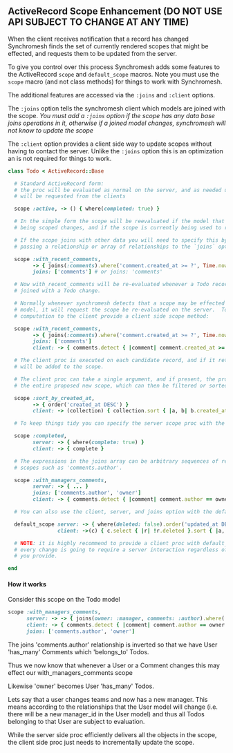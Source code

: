 ## ActiveRecord Scope Enhancement (DO NOT USE API SUBJECT TO CHANGE AT ANY TIME)

When the client receives notification that a record has changed Synchromesh finds the set of currently rendered scopes that might be effected, and requests them to be updated from the server.  

To give you control over this process Synchromesh adds some features to the ActiveRecord `scope` and `default_scope` macros.  Note you must use the `scope` macro (and not class methods) for things to work with Synchromesh.

The additional features are accessed via the `:joins` and `:client` options.

The `:joins` option tells the synchromesh client which models are joined with the scope.  *You must add a `:joins` option if the scope has any data base joins operations in it, otherwise if a joined model changes, synchromesh will not know to update the scope*

The `:client` option provides a client side way to update scopes without having to contact the server.  Unlike the `:joins` option this is an optimization an is not required for things to work.

```ruby
class Todo < ActiveRecord::Base

  # Standard ActiveRecord form:
  # the proc will be evaluated as normal on the server, and as needed updates
  # will be requested from the clients

  scope :active, -> () { where(completed: true) }

  # In the simple form the scope will be reevaluated if the model that is
  # being scoped changes, and if the scope is currently being used to render data.

  # If the scope joins with other data you will need to specify this by
  # passing a relationship or array of relationships to the `joins` option.

  scope :with_recent_comments,
        -> { joins(:comments).where('comment.created_at >= ?', Time.now-1.week) },
        joins: ['comments'] # or joins: 'comments'

  # Now with_recent_comments will be re-evaluated whenever a Todo record, or a Comment
  # joined with a Todo change.

  # Normally whenever synchromesh detects that a scope may be effected by a changed
  # model, it will request the scope be re-evaluated on the server.  To offload this
  # computation to the client provide a client side scope method:

  scope :with_recent_comments,
        -> { joins(:comments).where('comment.created_at >= ?', Time.now-1.week) },
        joins: ['comments']
        client: -> { comments.detect { |comment| comment.created_at >= Time.now-1.week }

  # The client proc is executed on each candidate record, and if it returns true the record
  # will be added to the scope.

  # The client proc can take a single argument, and if present, the proc will receive the
  # the entire proposed new scope, which can then be filtered or sorted as needed.

  scope :sort_by_created_at,
        -> { order('created_at DESC') }
        client: -> (collection) { collection.sort { |a, b| b.created_at <=> a.created_at }}

  # To keep things tidy you can specify the server scope proc with the :server option

  scope :completed,
        server: -> { where(complete: true) }
        client: -> { complete }

  # The expressions in the joins array can be arbitrary sequences of relationships and
  # scopes such as 'comments.author'.  

  scope :with_managers_comments,
        server: -> { ... }
        joins: ['comments.author', 'owner']
        client: -> { comments.detect { |comment| comment.author == owner.manager }}}

  # You can also use the client, server, and joins option with the default_scope macro

  default_scope server: -> { where(deleted: false).order('updated_at DESC') }
                client: ->(c) { c.select { |r| !r.deleted }.sort { |a, b| b <=> a }

  # NOTE: it is highly recommend to provide a client proc with default_scopes.  Otherwise
  # every change is going to require a server interaction regardless of what other client procs
  # you provide.

end
```

#### How it works

Consider this scope on the Todo model

```ruby
scope :with_managers_comments,
      server: -> -> { joins(owner: :manager, comments: :author).where('managers_users.id = authors_comments.id').distinct },
      client: -> { comments.detect { |comment| comment.author == owner.manager }}
      joins: ['comments.author', 'owner']
```

The joins 'comments.author' relationship is inverted so that we have User 'has_many' Comments which 'belongs_to' Todos.

Thus we now know that whenever a User or a Comment changes this may effect our with_managers_comments scope

Likewise 'owner' becomes User 'has_many' Todos.

Lets say that a user changes teams and now has a new manager.  This means according to the relationships that the
User model will change (i.e. there will be a new manager_id in the User model) and thus all Todos belonging to that
User are subject to evaluation.

While the server side proc efficiently delivers all the objects in the scope, the client side proc just needs to incrementally update the scope.
